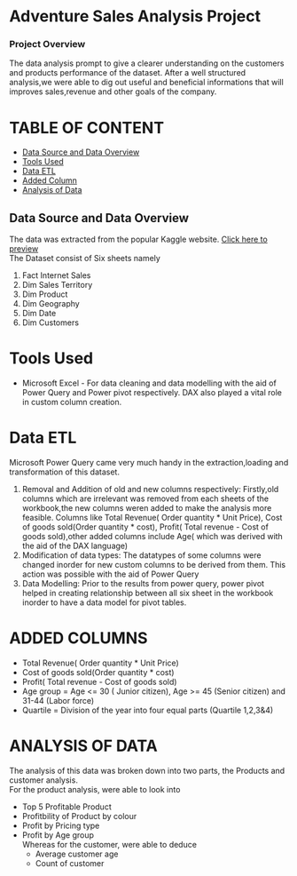 # **Adventure Sales Analysis Project**
### Project Overview
The data analysis prompt to give a clearer understanding on the customers and products performance of the dataset.
After a well structured analysis,we were able to dig out useful and beneficial informations that will improves sales,revenue and other goals of the company.
# TABLE OF CONTENT
- [Data Source and Data Overview](data-source-Data-overview)
- [Tools Used](tools-used)
- [Data ETL](data-etl)
- [Added Column](added-column)
- [Analysis of Data](analysis-of-data)
## Data Source and Data Overview
The data was extracted from the popular Kaggle website. [Click here to preview](https://www.bing.com/ck/a?!&&p=43272f9d6465a85f18d8a9a52c0d60ee0f30168977ae88cbceaeac02d35d97b8JmltdHM9MTczMzAxMTIwMA&ptn=3&ver=2&hsh=4&fclid=22962217-8ea9-6cfb-0918-36338fee6d32&psq=kaggle&u=a1aHR0cHM6Ly93d3cua2FnZ2xlLmNvbS8&ntb=1)
<br>The Dataset consist of Six sheets namely 
1. Fact Internet Sales
2. Dim Sales Territory
3. Dim Product
4. Dim Geography
5. Dim Date
6. Dim Customers

# Tools Used   
* Microsoft Excel - For data cleaning and data modelling with the aid of Power Query and Power pivot respectively. DAX also played a vital role in custom column creation.

 # Data ETL
 Microsoft Power Query came very much handy in the extraction,loading and transformation of this dataset.
 1. Removal and Addition of old and new columns respectively: Firstly,old columns which are irrelevant was removed from each sheets of the workbook,the new columns weren added to make the analysis more feasible. Columns like Total Revenue( Order quantity * Unit Price), Cost of goods sold(Order quantity * cost), Profit( Total revenue - Cost of goods sold),other added columns include Age( which was derived with the aid of the DAX language)
 2. Modification of data types: The datatypes of some columns were changed inorder for new custom columns to be derived from them. This action was possible with the aid of Power Query
 3. Data Modelling: Prior to the results from power query, power pivot helped in creating relationship between all six sheet in the workbook inorder to have a data model for pivot tables.

# ADDED COLUMNS 
- Total Revenue( Order quantity * Unit Price)
- Cost of goods sold(Order quantity * cost)
- Profit( Total revenue - Cost of goods sold)
- Age group = Age <= 30 ( Junior citizen), Age >= 45 (Senior citizen) and 31-44 (Labor force)
- Quartile = Division of the year into four equal parts (Quartile 1,2,3&4)
  
# ANALYSIS OF DATA
The analysis of this data was broken down into two parts, the Products and customer analysis.<br>
For the product analysis, were able to look into
- Top 5 Profitable Product
- Profitbility of Product by colour
- Profit by Pricing type
- Profit by Age group <br>
Whereas for the customer, were able to deduce
  - Average customer age
  - Count of customer
    
